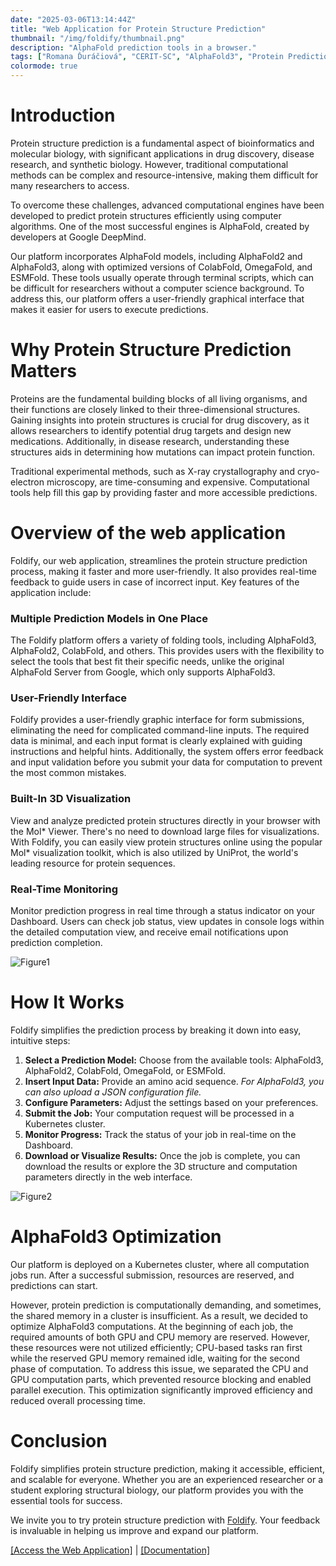 ```yaml
---
date: "2025-03-06T13:14:44Z"
title: "Web Application for Protein Structure Prediction"
thumbnail: "/img/foldify/thumbnail.png"
description: "AlphaFold prediction tools in a browser."
tags: ["Romana Ďuráčiová", "CERIT-SC", "AlphaFold3", "Protein Prediction", "Kubernetes", "Bioinformatics"]
colormode: true
---
```


# Introduction

Protein structure prediction is a fundamental aspect of bioinformatics and molecular biology, with significant applications in drug discovery, disease research, and synthetic biology. However, traditional computational methods can be complex and resource-intensive, making them difficult for many researchers to access.

To overcome these challenges, advanced computational engines have been developed to predict protein structures efficiently using computer algorithms. One of the most successful engines is AlphaFold, created by developers at Google DeepMind.

Our platform incorporates AlphaFold models, including AlphaFold2 and AlphaFold3, along with optimized versions of ColabFold, OmegaFold, and ESMFold. These tools usually operate through terminal scripts, which can be difficult for researchers without a computer science background. To address this, our platform offers a user-friendly graphical interface that makes it easier for users to execute predictions.

# Why Protein Structure Prediction Matters

Proteins are the fundamental building blocks of all living organisms, and their functions are closely linked to their three-dimensional structures. Gaining insights into protein structures is crucial for drug discovery, as it allows researchers to identify potential drug targets and design new medications. Additionally, in disease research, understanding these structures aids in determining how mutations can impact protein function.

Traditional experimental methods, such as X-ray crystallography and cryo-electron microscopy, are time-consuming and expensive. Computational tools help fill this gap by providing faster and more accessible predictions.

# Overview of the web application

Foldify, our web application, streamlines the protein structure prediction process, making it faster and more user-friendly. It also provides real-time feedback to guide users in case of incorrect input. Key features of the application include:

### Multiple Prediction Models in One Place

The Foldify platform offers a variety of folding tools, including AlphaFold3, AlphaFold2, ColabFold, and others. This provides users with the flexibility to select the tools that best fit their specific needs, unlike the original AlphaFold Server from Google, which only supports AlphaFold3.

### User-Friendly Interface

Foldify provides a user-friendly graphic interface for form submissions, eliminating the need for complicated command-line inputs. The required data is minimal, and each input format is clearly explained with guiding instructions and helpful hints. Additionally, the system offers error feedback and input validation before you submit your data for computation to prevent the most common mistakes.

### Built-In 3D Visualization

View and analyze predicted protein structures directly in your browser with the Mol* Viewer. There's no need to download large files for visualizations. With Foldify, you can easily view protein structures online using the popular Mol* visualization toolkit, which is also utilized by UniProt, the world's leading resource for protein sequences.

### Real-Time Monitoring

Monitor prediction progress in real time through a status indicator on your Dashboard. Users can check job status, view updates in console logs within the detailed computation view, and receive email notifications upon prediction completion.

![Figure1](/img/foldify/dashboard-foldify.png)

# How It Works

Foldify simplifies the prediction process by breaking it down into easy, intuitive steps:

1. **Select a Prediction Model:** Choose from the available tools: AlphaFold3, AlphaFold2, ColabFold, OmegaFold, or ESMFold.
2. **Insert Input Data:** Provide an amino acid sequence. _For AlphaFold3, you can also upload a JSON configuration file._
3. **Configure Parameters:** Adjust the settings based on your preferences.
4. **Submit the Job:** Your computation request will be processed in a Kubernetes cluster.
5. **Monitor Progress:** Track the status of your job in real-time on the Dashboard.
6. **Download or Visualize Results:** Once the job is complete, you can download the results or explore the 3D structure and computation parameters directly in the web interface.

![Figure2](/img/foldify/result-foldify.png)

# AlphaFold3 Optimization

Our platform is deployed on a Kubernetes cluster, where all computation jobs run. After a successful submission, resources are reserved, and predictions can start.

However, protein prediction is computationally demanding, and sometimes, the shared memory in a cluster is insufficient. As a result, we decided to optimize AlphaFold3 computations. At the beginning of each job, the required amounts of both GPU and CPU memory are reserved. However, these resources were not utilized efficiently; CPU-based tasks ran first while the reserved GPU memory remained idle, waiting for the second phase of computation. To address this issue, we separated the CPU and GPU computation parts, which prevented resource blocking and enabled parallel execution. This optimization significantly improved efficiency and reduced overall processing time.

# Conclusion

Foldify simplifies protein structure prediction, making it accessible, efficient, and scalable for everyone. Whether you are an experienced researcher or a student exploring structural biology, our platform provides you with the essential tools for success.

We invite you to try protein structure prediction with [Foldify](https://foldify.cloud.e-infra.cz/). Your feedback is invaluable in helping us improve and expand our platform.

[[Access the Web Application]](https://foldify.cloud.e-infra.cz/) | [[Documentation]](https://docs-ng.cerit.io/en/docs/web-apps/foldify)
